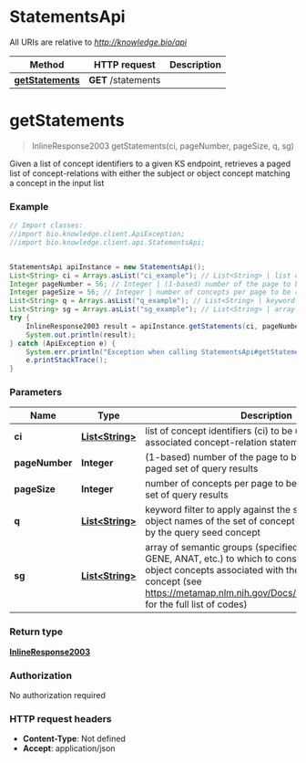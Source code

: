 # StatementsApi

All URIs are relative to *http://knowledge.bio/api*

Method | HTTP request | Description
------------- | ------------- | -------------
[**getStatements**](StatementsApi.md#getStatements) | **GET** /statements | 


<a name="getStatements"></a>
# **getStatements**
> InlineResponse2003 getStatements(ci, pageNumber, pageSize, q, sg)



Given a list of concept identifiers to a given KS endpoint,  retrieves a paged list of concept-relations with either the subject or object concept matching a concept in the input list 

### Example
```java
// Import classes:
//import bio.knowledge.client.ApiException;
//import bio.knowledge.client.api.StatementsApi;


StatementsApi apiInstance = new StatementsApi();
List<String> ci = Arrays.asList("ci_example"); // List<String> | list of concept identifiers (ci) to be used in a search for associated concept-relation statements 
Integer pageNumber = 56; // Integer | (1-based) number of the page to be returned in a paged set of query results 
Integer pageSize = 56; // Integer | number of concepts per page to be returned in a paged set of query results 
List<String> q = Arrays.asList("q_example"); // List<String> | keyword filter to apply against the subject, predicate or object names of the set of concept-relations matched by the query seed concept 
List<String> sg = Arrays.asList("sg_example"); // List<String> | array of semantic groups (specified as codes CHEM, GENE, ANAT, etc.) to which to constrain the subject or object concepts associated with the query seed concept (see https://metamap.nlm.nih.gov/Docs/SemGroups_2013.txt for the full list of codes) 
try {
    InlineResponse2003 result = apiInstance.getStatements(ci, pageNumber, pageSize, q, sg);
    System.out.println(result);
} catch (ApiException e) {
    System.err.println("Exception when calling StatementsApi#getStatements");
    e.printStackTrace();
}
```

### Parameters

Name | Type | Description  | Notes
------------- | ------------- | ------------- | -------------
 **ci** | [**List&lt;String&gt;**](String.md)| list of concept identifiers (ci) to be used in a search for associated concept-relation statements  |
 **pageNumber** | **Integer**| (1-based) number of the page to be returned in a paged set of query results  | [optional]
 **pageSize** | **Integer**| number of concepts per page to be returned in a paged set of query results  | [optional]
 **q** | [**List&lt;String&gt;**](String.md)| keyword filter to apply against the subject, predicate or object names of the set of concept-relations matched by the query seed concept  | [optional]
 **sg** | [**List&lt;String&gt;**](String.md)| array of semantic groups (specified as codes CHEM, GENE, ANAT, etc.) to which to constrain the subject or object concepts associated with the query seed concept (see https://metamap.nlm.nih.gov/Docs/SemGroups_2013.txt for the full list of codes)  | [optional]

### Return type

[**InlineResponse2003**](InlineResponse2003.md)

### Authorization

No authorization required

### HTTP request headers

 - **Content-Type**: Not defined
 - **Accept**: application/json

